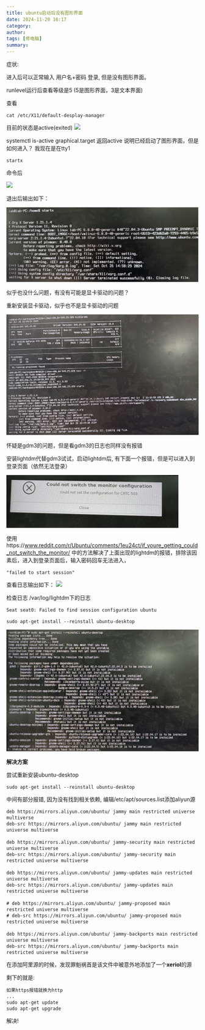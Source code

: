```yaml
---
title: ubuntu启动后没有图形界面
date: 2024-11-20 16:17
category: 
author: 
tags: [修电脑]
summary: 
---
```


症状:

进入后可以正常输入 用户名+密码 登录, 但是没有图形界面。

runlevel运行后查看等级是5 (5是图形界面，3是文本界面)


查看

~~~
cat /etc/X11/default-desplay-manager
~~~

目前的状态是active(exited)
![](/assets/img/2024-11-20-16-17-49.png)

systemctl is-active graphical.target
返回active
说明已经启动了图形界面，但是如何进入？
我现在是在tty1

~~~
startx
~~~
命令后

![](/assets/img/2024-11-20-16-18-04.png)

退出后输出如下：

![](/assets/img/2024-11-20-16-18-14.png)


似乎也没什么问题，有没有可能是显卡驱动的问题？

重新安装显卡驱动，似乎也不是显卡驱动的问题

![](/assets/img/2024-11-20-16-18-23.png)


怀疑是gdm3的问题，但是看gdm3的日志也同样没有报错

安装lightdm代替gdm3试试，启动lightdm后, 有下面一个报错，但是可以进入到登录页面（依然无法登录）

![](/assets/img/2024-11-20-16-19-08.png)

使用https://www.reddit.com/r/Ubuntu/comments/1eu24ct/if_youre_getting_could_not_switch_the_monitor/
中的方法解决了上面出现的lightdm的报错，排除该因素后，进入到登录页面后，输入密码回车无法进入，

~~~
"failed to start session"
~~~

查看日志输出如下：
![](/assets/img/2024-11-20-16-20-36.png)

检查日志
/var/log/lightdm下的日志
~~~
Seat seat0: Failed to find session configuration ubuntu
~~~

~~~
sudo apt-get install --reinstall ubuntu-desktop
~~~

![](/assets/img/2024-11-20-16-21-09.png)


**解决方案**

尝试重新安装ubuntu-desktop

~~~
sudo apt-get install --reinstall ubuntu-desktop
~~~

中间有部分报错, 因为没有找到相关依赖, 编辑/etc/apt/sources.list添加aliyun源
~~~
deb https://mirrors.aliyun.com/ubuntu/ jammy main restricted universe multiverse
deb-src https://mirrors.aliyun.com/ubuntu/ jammy main restricted universe multiverse
 
deb https://mirrors.aliyun.com/ubuntu/ jammy-security main restricted universe multiverse
deb-src https://mirrors.aliyun.com/ubuntu/ jammy-security main restricted universe multiverse
 
deb https://mirrors.aliyun.com/ubuntu/ jammy-updates main restricted universe multiverse
deb-src https://mirrors.aliyun.com/ubuntu/ jammy-updates main restricted universe multiverse
 
# deb https://mirrors.aliyun.com/ubuntu/ jammy-proposed main restricted universe multiverse
# deb-src https://mirrors.aliyun.com/ubuntu/ jammy-proposed main restricted universe multiverse
 
deb https://mirrors.aliyun.com/ubuntu/ jammy-backports main restricted universe multiverse
deb-src https://mirrors.aliyun.com/ubuntu/ jammy-backports main restricted universe multiverse
~~~

在添加阿里源的时候，发现罪魁祸首是该文件中被意外地添加了一个**xeriol**的源

剩下的就是:
~~~
如果https报错就换为http
...
sudo apt-get update 
sudo apt-get upgrade
~~~

解决!

